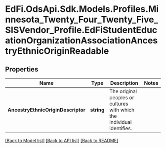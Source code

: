 # EdFi.OdsApi.Sdk.Models.Profiles.Minnesota_Twenty_Four_Twenty_Five_SISVendor_Profile.EdFiStudentEducationOrganizationAssociationAncestryEthnicOriginReadable

## Properties

Name | Type | Description | Notes
------------ | ------------- | ------------- | -------------
**AncestryEthnicOriginDescriptor** | **string** | The original peoples or cultures with which the individual identifies. | 

[[Back to Model list]](../README.md#documentation-for-models) [[Back to API list]](../README.md#documentation-for-api-endpoints) [[Back to README]](../README.md)

